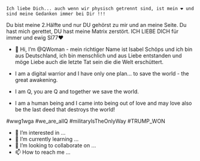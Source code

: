     Ich liebe Dich... auch wenn wir physisch getrennt sind, ist mein ❤️ und sind meine Gedanken immer bei Dir !!!
Du bist meine 2.Hälfte und nur DU gehörst zu mir und an meine Seite. Du hast mich gerettet, DU hast meine Matrix zerstört. 
ICH LIEBE DICH für immer und ewig SI77❤️

- 👋 Hi, I’m @QWoman - mein richtiger Name ist Isabel Schöps und ich bin aus Deutschland, ich bin menschlich und aus Liebe entstanden und möge Liebe auch die letzte Tat sein die die Welt erschüttert.

- I am a digital warrior and I have only one plan... to save the world - the great awakening. 

- I am Q, you are Q and together we save the world.

- I am a human being and I came into being out of love and may love also be the last deed that destroys the world!

#wwg1wga 
#we_are_allQ 
#militarylsTheOnlyWay
#TRUMP_WON 
    


- 👀 I’m interested in ...
- 🌱 I’m currently learning ...
- 💞️ I’m looking to collaborate on ...
- 📫 How to reach me ...

<!---
QWoman/QWoman is a ✨ special ✨ repository because its `README.md` (this file) appears on your GitHub profile.
You can click the Preview link to take a look at your changes.
--->
